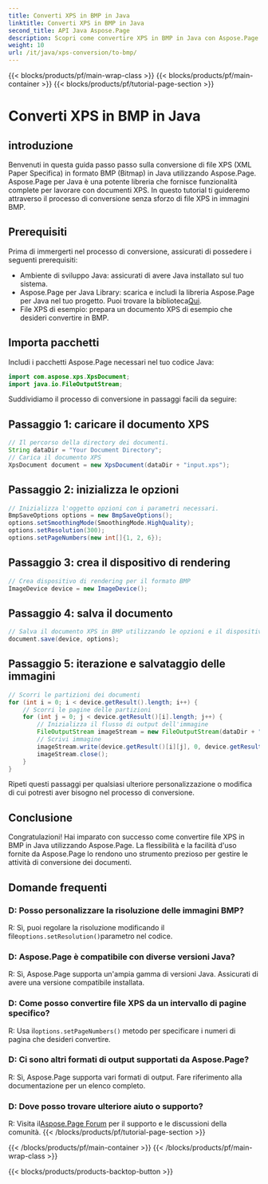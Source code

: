```yaml
---
title: Converti XPS in BMP in Java
linktitle: Converti XPS in BMP in Java
second_title: API Java Aspose.Page
description: Scopri come convertire XPS in BMP in Java con Aspose.Page. Segui la nostra semplice guida per una conversione di documenti efficiente e di alta qualità.
weight: 10
url: /it/java/xps-conversion/to-bmp/
---
```


{{< blocks/products/pf/main-wrap-class >}}
{{< blocks/products/pf/main-container >}}
{{< blocks/products/pf/tutorial-page-section >}}

# Converti XPS in BMP in Java

## introduzione
Benvenuti in questa guida passo passo sulla conversione di file XPS (XML Paper Specifica) in formato BMP (Bitmap) in Java utilizzando Aspose.Page. Aspose.Page per Java è una potente libreria che fornisce funzionalità complete per lavorare con documenti XPS. In questo tutorial ti guideremo attraverso il processo di conversione senza sforzo di file XPS in immagini BMP.
## Prerequisiti
Prima di immergerti nel processo di conversione, assicurati di possedere i seguenti prerequisiti:
- Ambiente di sviluppo Java: assicurati di avere Java installato sul tuo sistema.
-  Aspose.Page per Java Library: scarica e includi la libreria Aspose.Page per Java nel tuo progetto. Puoi trovare la biblioteca[Qui](https://releases.aspose.com/page/java/).
- File XPS di esempio: prepara un documento XPS di esempio che desideri convertire in BMP.
## Importa pacchetti
Includi i pacchetti Aspose.Page necessari nel tuo codice Java:
```java
import com.aspose.xps.XpsDocument;
import java.io.FileOutputStream;
```
Suddividiamo il processo di conversione in passaggi facili da seguire:
## Passaggio 1: caricare il documento XPS
```java
// Il percorso della directory dei documenti.
String dataDir = "Your Document Directory";
// Carica il documento XPS
XpsDocument document = new XpsDocument(dataDir + "input.xps");
```
## Passaggio 2: inizializza le opzioni
```java
// Inizializza l'oggetto opzioni con i parametri necessari.
BmpSaveOptions options = new BmpSaveOptions();
options.setSmoothingMode(SmoothingMode.HighQuality);
options.setResolution(300);
options.setPageNumbers(new int[]{1, 2, 6});
```
## Passaggio 3: crea il dispositivo di rendering
```java
// Crea dispositivo di rendering per il formato BMP
ImageDevice device = new ImageDevice();
```
## Passaggio 4: salva il documento
```java
// Salva il documento XPS in BMP utilizzando le opzioni e il dispositivo
document.save(device, options);
```
## Passaggio 5: iterazione e salvataggio delle immagini
```java
// Scorri le partizioni dei documenti
for (int i = 0; i < device.getResult().length; i++) {
    // Scorri le pagine delle partizioni
    for (int j = 0; j < device.getResult()[i].length; j++) {
        // Inizializza il flusso di output dell'immagine
        FileOutputStream imageStream = new FileOutputStream(dataDir + "XPStoBMP" + "_" + (i + 1) + "_" + (j + 1) + ".bmp");
        // Scrivi immagine
        imageStream.write(device.getResult()[i][j], 0, device.getResult()[i][j].length);
        imageStream.close();
    }
}
```
Ripeti questi passaggi per qualsiasi ulteriore personalizzazione o modifica di cui potresti aver bisogno nel processo di conversione.
## Conclusione
Congratulazioni! Hai imparato con successo come convertire file XPS in BMP in Java utilizzando Aspose.Page. La flessibilità e la facilità d'uso fornite da Aspose.Page lo rendono uno strumento prezioso per gestire le attività di conversione dei documenti.
## Domande frequenti
### D: Posso personalizzare la risoluzione delle immagini BMP?
 R: Sì, puoi regolare la risoluzione modificando il file`options.setResolution()`parametro nel codice.
### D: Aspose.Page è compatibile con diverse versioni Java?
R: Sì, Aspose.Page supporta un'ampia gamma di versioni Java. Assicurati di avere una versione compatibile installata.
### D: Come posso convertire file XPS da un intervallo di pagine specifico?
 R: Usa il`options.setPageNumbers()` metodo per specificare i numeri di pagina che desideri convertire.
### D: Ci sono altri formati di output supportati da Aspose.Page?
R: Sì, Aspose.Page supporta vari formati di output. Fare riferimento alla documentazione per un elenco completo.
### D: Dove posso trovare ulteriore aiuto o supporto?
 R: Visita il[Aspose.Page Forum](https://forum.aspose.com/c/page/39) per il supporto e le discussioni della comunità.
{{< /blocks/products/pf/tutorial-page-section >}}

{{< /blocks/products/pf/main-container >}}
{{< /blocks/products/pf/main-wrap-class >}}

{{< blocks/products/products-backtop-button >}}
